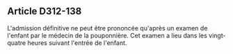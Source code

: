 ## Article D312-138

L'admission définitive ne peut être prononcée qu'après un examen de l'enfant par le médecin de la
pouponnière. Cet examen a lieu dans les vingt-quatre heures suivant l'entrée de l'enfant.

